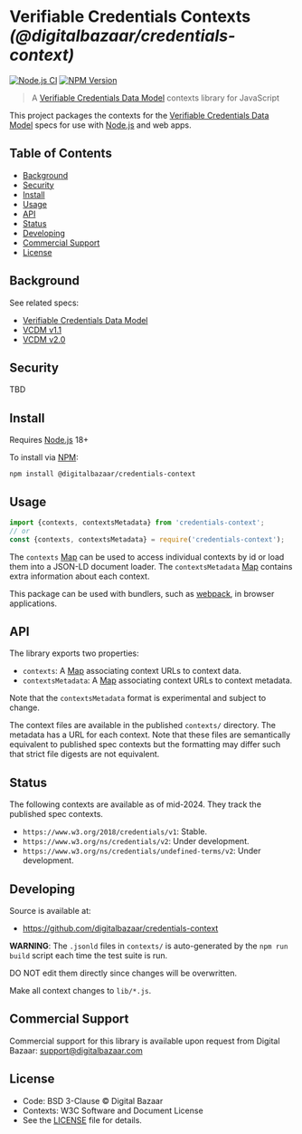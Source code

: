 # Verifiable Credentials Contexts _(@digitalbazaar/credentials-context)_


[![Node.js CI](https://github.com/digitalbazaar/credentials-context/workflows/Main%20CI/badge.svg)](https://github.com/digitalbazaar/credentials-context/actions?query=workflow%3A%22Main+CI%22)
[![NPM Version](https://img.shields.io/npm/v/@digitalbazaar/credentials-context)](https://www.npmjs.com/package/@digitalbazaar/credentials-context)

> A [Verifiable Credentials Data Model](https://github.com/w3c/vc-data-model)
> contexts library for JavaScript

This project packages the contexts for the [Verifiable Credentials Data
Model][] specs for use with [Node.js][] and web apps.

## Table of Contents

- [Background](#background)
- [Security](#security)
- [Install](#install)
- [Usage](#usage)
- [API](#api)
- [Status](#status)
- [Developing](#developing)
- [Commercial Support](#commercial-support)
- [License](#license)

## Background

See related specs:

- [Verifiable Credentials Data Model](https://github.com/w3c/vc-data-model)
- [VCDM v1.1](https://www.w3.org/TR/vc-data-model/)
- [VCDM v2.0](https://www.w3.org/TR/vc-data-model-2.0/)

## Security

TBD

## Install

Requires [Node.js][] 18+

To install via [NPM][]:

```
npm install @digitalbazaar/credentials-context
```

## Usage

```js
import {contexts, contextsMetadata} from 'credentials-context';
// or
const {contexts, contextsMetadata} = require('credentials-context');
```

The `contexts` [Map][] can be used to access individual contexts by id or load
them into a JSON-LD document loader. The `contextsMetadata` [Map][] contains
extra information about each context.

This package can be used with bundlers, such as [webpack][], in browser
applications.

## API

The library exports two properties:
- `contexts`: A [Map][] associating context URLs to context data.
- `contextsMetadata`: A [Map][] associating context URLs to context metadata.

Note that the `contextsMetadata` format is experimental and subject to change.

The context files are available in the published `contexts/` directory. The
metadata has a URL for each context. Note that these files are semantically
equivalent to published spec contexts but the formatting may differ such that
strict file digests are not equivalent.

## Status

The following contexts are available as of mid-2024. They track the published
spec contexts.

- `https://www.w3.org/2018/credentials/v1`: Stable.
- `https://www.w3.org/ns/credentials/v2`: Under development.
- `https://www.w3.org/ns/credentials/undefined-terms/v2`: Under development.

## Developing

Source is available at:
- https://github.com/digitalbazaar/credentials-context

**WARNING**: The `.jsonld` files in `contexts/` is auto-generated by the `npm
run build` script each time the test suite is run.

DO NOT edit them directly since changes will be overwritten.

Make all context changes to `lib/*.js`.

## Commercial Support

Commercial support for this library is available upon request from
Digital Bazaar: support@digitalbazaar.com

## License

- Code: BSD 3-Clause © Digital Bazaar
- Contexts: W3C Software and Document License
- See the [LICENSE](./LICENSE.md) file for details.

[Map]: https://developer.mozilla.org/en-US/docs/Web/JavaScript/Reference/Global_Objects/Map
[NPM]: https://www.npmjs.com/
[Node.js]: https://nodejs.org/
[Verifiable Credentials Data Model]: https://github.com/w3c/vc-data-model
[credentials-context]: https://github.com/digitalbazaar/credentials-context
[webpack]: https://webpack.js.org/
